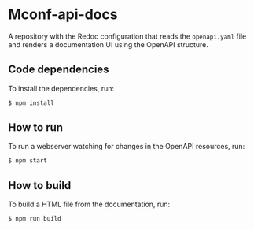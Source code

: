 # Mconf-api-docs

A repository with the Redoc configuration that reads the `openapi.yaml` file and renders a documentation UI using the OpenAPI structure.

## Code dependencies

To install the dependencies, run:

```bash
$ npm install
```

## How to run

To run a webserver watching for changes in the OpenAPI resources, run:

```bash
$ npm start
```

## How to build

To build a HTML file from the documentation, run:

```bash
$ npm run build
```
